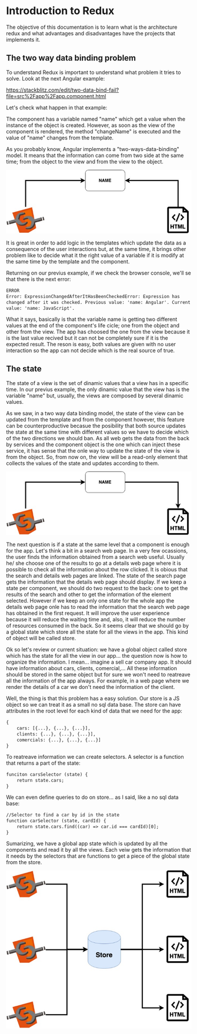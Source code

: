 # Introduction to Redux

The objective of this documentation is to learn what is the architecture redux and what advantages and disadvantages have the projects
that implements it.

## The two way data binding problem

To understand Redux is important to understand what problem it tries to solve. Look at the next Angular example:

https://stackblitz.com/edit/two-data-bind-fail?file=src%2Fapp%2Fapp.component.html

Let's check what happen in that example:

 The component has a variable named "name" which get a value when the instance of the object is created. However, as soon as the view of the component is rendered, the method "changeName" is executed and the value of "name" changes from the template. 

 As you probably know, Angular implements a "two-ways-data-binding" model. It means that the information can come from two side at the same time; from the object to the view and from the view to the object. 

 ![diagram two way data binding](./diagrams/two-way-data-bind.jpg)

 It is great in order to add logic in the templates which update the data as a consequence of the user interactions but, at the same time, it brings other problem like to decide what it the right value of a variable if it is modify at the same time by the template and the component.

Returning on our previus example, if we check the browser console, we'll se that there is the next error:
```
ERROR
Error: ExpressionChangedAfterItHasBeenCheckedError: Expression has changed after it was checked. Previous value: 'name: Angular'. Current value: 'name: JavaScript'.
```
What it says, basically is that the variable name is getting two different values at the end of the component's life cicle; one from the object and other from the view. The app has choosed the one from the view because it is the last value recived but it can not be completely sure if it is the expected result. The reson is easy, both values are given with no user interaction so the app can not decide which is the real source of true.

## The state

The state of a view is the set of dinamic values that a view has in a specific time. In our previus example, the only dinamic value that the view has is the variable "name" but, usually, the views are composed by several dinamic values.

As we saw, in a two way data binding model, the state of the view can be updated from the template and from the component however, this feature can be counterproductive becasue the posibility that both source updates the state at the same time with different values so we have to decide which of the two directions we should ban. As all web gets the data from the back by services and the component object is the one which can inject these service, it has sense that the onle way to update the state of the view is from the object. So, from now on, the view will be a read-only element that collects the values of the state and updates according to them.

![diagram one way data binding](./diagrams/one-way-data-bind.jpg)

The next question is if a state at the same level that a component is enough for the app. Let's think a bit in a search web page. In a very few ocassions, the user finds the information obtained from a search web useful. Usually he/ she choose one of the results to go at a details web page where it is possible to check all the information about the row clicked. It is obious that the search and details web pages are linked. The state of the search page gets the information that the details web page should display. If we keep a state per component, we should do two request to the back: one to get the results of the search and other to get the information of the element selected. However if we keep an only one state for the whole app the details web page onle has to read the information that the search web page has obtained in the first request. It will improve the user experience because it will reduce the waiting time and, also, it will reduce the number of resources consumed in the back. So it seems clear that we should go by a global state which store all the state for all the views in the app. This kind of object will be called store.

Ok so let's review or current situation: we have a global object called store which has the state for all the view in our app... the question now is how to organize the information. I mean... imagine a sell car company app. It should have information about cars, clients, comercial,... All these information should be stored in the same object but for sure we won't need to reatreave all the information of the app always. For example, in a web page where we render the details of a car we don't need the information of the client. 

Well, the thing is that this problem has a easy solution. Our store is a JS object so we can treat it as a small no sql data base. The store can have attributes in the root level for each kind of data that we need for the app:

```
{
    cars: [{...}, {...}, {...}],
    clients: {...}, {...}, {...}],
    comercials: {...}, {...}, {...}]
}
```
To reatreave information we can create selectors. A selector is a function that returns a part of the state:

```
funciton carsSelector (state) {
    return state.cars;
}
```
We can even define queries to do on store... as I said, like a no sql data base:

```
//Selector to find a car by id in the state
function carSelector (state, cardId) {
    return state.cars.find((car) => car.id === cardId)[0];
}
```
Sumarizing, we have a global app state which is updated by all the components and read it by all the views. Each veiw gets the information that it needs by the selectors that are functions to get a piece of the global state from the store.

![Global store](./diagrams/global-store.jpg)